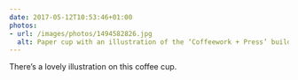 ```yaml
---
date: 2017-05-12T10:53:46+01:00
photos:
- url: /images/photos/1494582826.jpg
  alt: Paper cup with an illustration of the ‘Coffeework + Press’ building on its side
---
```

There’s a lovely illustration on this coffee cup.
